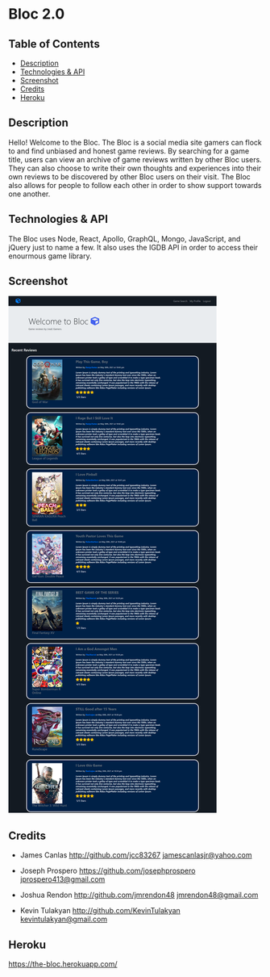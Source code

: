 # Bloc 2.0

## Table of Contents 
  * [Description](#description)
  * [Technologies & API](#technologies-&-api)
  * [Screenshot](#screenshot)
  * [Credits](#credits)
  * [Heroku](#heroku)


## Description
Hello! Welcome to the Bloc. The Bloc is a social media site gamers can flock to and find unbiased and honest game reviews. By searching for a game title, users can view an archive of game reviews written by other Bloc users. They can also choose to write their own thoughts and experiences into their own reviews to be discovered by other Bloc users on their visit. The Bloc also allows for people to follow each other in order to show support towards one another. 


## Technologies & API
The Bloc uses Node, React, Apollo, GraphQL, Mongo, JavaScript, and jQuery just to name a few. It also uses the IGDB API in order to access their enourmous game library. 


## Screenshot
![screencap](screencap.png)


## Credits
- James Canlas
<http://github.com/jcc83267> <jamescanlasjr@yahoo.com>

- Joseph Prospero
<https://github.com/josephprospero> <jprospero413@gmail.com>

- Joshua Rendon
<http://github.com/jmrendon48> <jmrendon48@gmail.com>

- Kevin Tulakyan
<http://github.com/KevinTulakyan> <kevintulakyan@gmail.com>


## Heroku
https://the-bloc.herokuapp.com/
